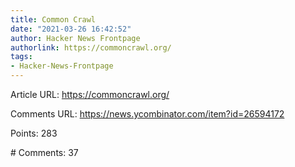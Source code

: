 ```yaml
---
title: Common Crawl
date: "2021-03-26 16:42:52"
author: Hacker News Frontpage
authorlink: https://commoncrawl.org/
tags:
- Hacker-News-Frontpage
---
```


<p>Article URL: <a href="https://commoncrawl.org/">https://commoncrawl.org/</a></p>
<p>Comments URL: <a href="https://news.ycombinator.com/item?id=26594172">https://news.ycombinator.com/item?id=26594172</a></p>
<p>Points: 283</p>
<p># Comments: 37</p>
